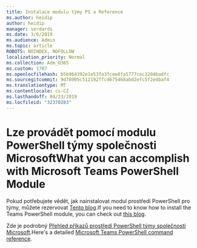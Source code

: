 ```yaml
---
title: Instalace modulu týmy PS a Reference
ms.author: heidip
author: heidip
manager: serdards
ms.date: 3/6/2019
ms.audience: Admin
ms.topic: article
ROBOTS: NOINDEX, NOFOLLOW
localization_priority: Normal
ms.collection: Adm_O365
ms.custom: 1787
ms.openlocfilehash: b5b964392e1e53fa3fcee0fa5777cec3204badfc
ms.sourcegitcommit: 9d78905c512192ffc4675468abd2efc5f2e4baf4
ms.translationtype: MT
ms.contentlocale: cs-CZ
ms.lasthandoff: 04/23/2019
ms.locfileid: "32370283"
---
```

# <a name="what-you-can-accomplish-with-microsoft-teams-powershell-module"></a><span data-ttu-id="3fd91-102">Lze provádět pomocí modulu PowerShell týmy společnosti Microsoft</span><span class="sxs-lookup"><span data-stu-id="3fd91-102">What you can accomplish with Microsoft Teams PowerShell Module</span></span>

<span data-ttu-id="3fd91-103">Pokud potřebujete vědět, jak nainstalovat modul prostředí PowerShell pro týmy, můžete rezervovat [Tento blog](https://blogs.technet.microsoft.com/skypehybridguy/2017/11/07/microsoft-teams-powershell-support/).</span><span class="sxs-lookup"><span data-stu-id="3fd91-103">If you need to know how to install the Teams PowerShell module, you can check out [this blog](https://blogs.technet.microsoft.com/skypehybridguy/2017/11/07/microsoft-teams-powershell-support/).</span></span>

<span data-ttu-id="3fd91-104">Zde je podrobný [Přehled příkazů prostředí PowerShell týmy společnosti Microsoft](https://docs.microsoft.com/en-us/powershell/module/teams/?view=teams-ps).</span><span class="sxs-lookup"><span data-stu-id="3fd91-104">Here's a detailed [Microsoft Teams PowerShell command reference](https://docs.microsoft.com/en-us/powershell/module/teams/?view=teams-ps).</span></span>
